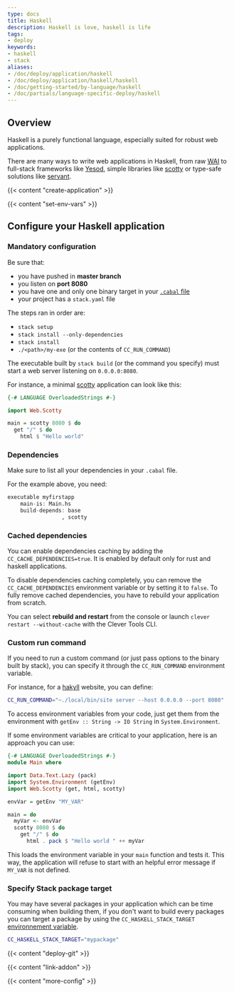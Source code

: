 ```yaml
---
type: docs
title: Haskell
description: Haskell is love, haskell is life
tags:
- deploy
keywords:
- haskell
- stack
aliases:
- /doc/deploy/application/haskell
- /doc/deploy/application/haskell/haskell
- /doc/getting-started/by-language/haskell
- /doc/partials/language-specific-deploy/haskell
---
```


## Overview

Haskell is a purely functional language, especially suited for robust web applications.

There are many ways to write web applications in Haskell, from raw [WAI](https://hackage.haskell.org/package/wai) to full-stack frameworks like [Yesod](https://www.yesodweb.com/), simple libraries like [scotty](https://hackage.haskell.org/package/scotty) or type-safe solutions like [servant](https://haskell-servant.GitHub.io/).

{{< content "create-application" >}}

{{< content "set-env-vars" >}}

## Configure your Haskell application

### Mandatory configuration

Be sure that:

* you have pushed in **master branch**
* you listen on **port 8080**
* you have one and only one binary target in your [`.cabal` file](#dependencies)
* your project has a `stack.yaml` file

The steps ran in order are:

* `stack setup`
* `stack install --only-dependencies`
* `stack install`
* `./<path>/my-exe` (or the contents of `CC_RUN_COMMAND`)

The executable built by `stack build` (or the command you specify) must start a web server listening on `0.0.0.0:8080`.

For instance, a minimal [scotty](https://hackage.haskell.org/package/scotty) application can look like this:

```haskell {linenos=table}
{-# LANGUAGE OverloadedStrings #-}

import Web.Scotty

main = scotty 8080 $ do
  get "/" $ do
    html $ "Hello world"
```

### Dependencies

Make sure to list all your dependencies in your `.cabal` file.

For the example above, you need:

```haskell  {linenos=table}
executable myfirstapp
    main-is: Main.hs
    build-depends: base
                 , scotty
```

### Cached dependencies

You can enable dependencies caching by adding the `CC_CACHE_DEPENDENCIES=true`.
It is enabled by default only for rust and haskell applications.

To disable dependencies caching completely, you can remove the `CC_CACHE_DEPENDENCIES` environment variable or by setting it to `false`.
To fully remove cached dependencies, you have to rebuild your application from scratch.

You can select **rebuild and restart** from the console or launch `clever restart --without-cache` with the Clever Tools CLI.

### Custom run command

If you need to run a custom command (or just pass options to the binary built by stack), you can specify it through the `CC_RUN_COMMAND` environment variable.

For instance, for a [hakyll](https://jaspervdj.be/hakyll/) website, you can define:

```bash
CC_RUN_COMMAND="~./local/bin/site server --host 0.0.0.0 --port 8080"
```

To access environment variables from your code, just get them from the environment with `getEnv :: String -> IO String` in `System.Environment`.

If some environment variables are critical to your application, here is an approach you can use:

```haskell {linenos=table}
{-# LANGUAGE OverloadedStrings #-}
module Main where

import Data.Text.Lazy (pack)
import System.Environment (getEnv)
import Web.Scotty (get, html, scotty)

envVar = getEnv "MY_VAR"

main = do
  myVar <- envVar
  scotty 8080 $ do
    get "/" $ do
      html . pack $ "Hello world " ++ myVar
```

This loads the environment variable in your `main` function and tests it. This way, the application will refuse to start with an helpful error message if `MY_VAR` is not defined.

### Specify Stack package target

You may have several packages in your application which can be time consuming when building them, if you don't want to build every packages you can target a package by using the `CC_HASKELL_STACK_TARGET` [environnement variable](#setting-up-environment-variables-on-clever-cloud).

```bash
CC_HASKELL_STACK_TARGET="mypackage"
```

{{< content "deploy-git" >}}

{{< content "link-addon" >}}

{{< content "more-config" >}}

